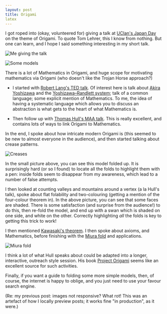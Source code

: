 ```yaml
---
layout: post
title: Origami
latex
---
```


I got roped into (okay, volunteered for) giving a talk at [UClan's Japan Day](https://www.uclan.ac.uk/news/nine-times-a-charm-japan-day-returns-to-uclan) on the theme of Origami.  To quote Tom Lehrer, this I know from nothing.  But one can learn, and I hope I said something interesting in my short talk.

![Me giving the talk](public/talk.jpg)

![Some models](public/origami1.jpg)

<!--more-->

There is a lot of Mathematics in Origami, and huge scope for motivating mathematics via Origami (who doesn't like the Trojan Horse approach?) 

- I started with [Robert Lang's TED talk](https://www.youtube.com/watch?v=NYKcOFQCeno).  Of interest here is talk about [Akira Yoshizawa](https://en.wikipedia.org/wiki/Akira_Yoshizawa) and the [Yoshizawa–Randlett system](https://en.wikipedia.org/wiki/Yoshizawa%E2%80%93Randlett_system); talk of a common language; some explicit mention of Mathematics.  To me, the idea of having a systematic language which allows you to discuss an abstraction is what gets to the heart of what Mathematics is.

- Then follow up with [Thomas Hull's MAA talk](https://www.youtube.com/watch?v=c3SJ7W6OWfM).  This is really excellent, and contains lots of ways to link Origami to Mathematics.

In the end, I spoke about how intricate modern Origami is (this seemed to be new to almost everyone in the audience), and then started talking about crease patterns.

![Creases](public/origami2.jpg)

In the small picture above, you can see this model folded up.  It is surprisingly hard (or so I found) to locate all the folds to highlight them with a pen: inside folds seem to disappear from my awareness, which lead to a number of false attempts.

I then looked at counting valleys and mountains around a vertex (a la Hull's talk), spoke about flat folability and two-colouring (getting a mention of the four-colour theorem in).  In the above picture, you can see that some faces are shaded.  There is some satisfaction (and surprise from the audience!) to do this, then re-fold the model, and end up with a swan which is shaded on one side, and white on the other.  Correctly highlighting _all_ the folds is key to getting this trick to work!

I then mentioned [Kawasaki's theorem](https://en.wikipedia.org/wiki/Kawasaki%27s_theorem).  I then spoke about axioms, and Mathematics, before finishing with the [Miura fold](https://en.wikipedia.org/wiki/Miura_fold) and applications.

![Miura fold](public/origami3.jpg)

I think a lot of what Hull speaks about could be adapted into a longer, interactive, outreach style session.  His book [Project Origami](https://www.amazon.co.uk/Project-Origami-Thomas-Hull/dp/1466567910) seems like an excellent source for such activities.

Finally, if you want a guide to folding some more simple models, then, of course, the internet is happy to oblige, and you just need to use your favour search engine.

(Re: my previous post: images not responsive?  What rot!  This was an artefact of how I locally preview posts; it works fine "in production", as it were.)